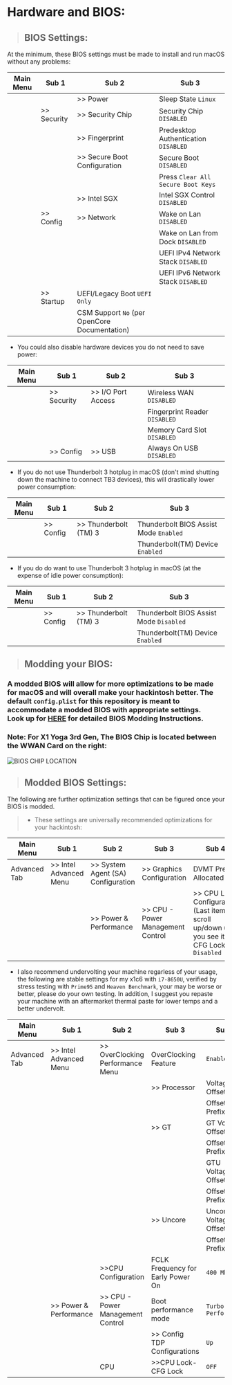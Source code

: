 # Hardware and BIOS:
 

> ## BIOS Settings:

At the minimum, these BIOS settings must be made to install and run macOS without any problems:

| Main Menu | Sub 1       | Sub 2                                         | Sub 3                                                              |
| --------- | ----------- | --------------------------------------------- | ------------------------------------------------------------------ |
|           |             | >> Power                                      | Sleep State `Linux`                                                |
|           | >> Security | >> Security Chip                              | Security Chip `DISABLED`                                           |
|           |             | >> Fingerprint                                | Predesktop Authentication `DISABLED`                               |
|           |             | >> Secure Boot Configuration                  | Secure Boot `DISABLED`                                             |
|           |             |                                               | Press `Clear All Secure Boot Keys`                                 |
|           |             | >> Intel SGX                                  | Intel SGX Control `DISABLED`                                       |
|           | >> Config   | >> Network                                    | Wake on Lan `DISABLED`                                             |
|           |             |                                               | Wake on Lan from Dock `DISABLED`                                   |
|           |             |                                               | UEFI IPv4 Network Stack `DISABLED`                                 |
|           |             |                                               | UEFI IPv6 Network Stack `DISABLED`                                 |
|           | >> Startup  | UEFI/Legacy Boot `UEFI Only`                  |                                                                    |
|           |             | CSM Support `No` (per OpenCore Documentation) |                                                                    |

* You could also disable hardware devices you do not need to save power:

| Main Menu | Sub 1       | Sub 2                                         | Sub 3                                                              |
| --------- | ----------- | --------------------------------------------- | ------------------------------------------------------------------ |
|           | >> Security | >> I/O Port Access                            | Wireless WAN `DISABLED`                                            |
|           |             |                                               | Fingerprint Reader `DISABLED`                                      |
|           |             |                                               | Memory Card Slot `DISABLED`                                        |
|           | >> Config   | >> USB                                        | Always On USB `DISABLED`                                           |

* If you do not use Thunderbolt 3 hotplug in macOS (don't mind shutting down the machine to connect TB3 devices), this will drastically lower power consumption:

| Main Menu | Sub 1       | Sub 2                                         | Sub 3                                                              |
| --------- | ----------- | --------------------------------------------- | ------------------------------------------------------------------ |
|           | >> Config   | >> Thunderbolt (TM) 3                         | Thunderbolt BIOS Assist Mode `Enabled`                             |
|           |             |                                               | Thunderbolt(TM) Device `Enabled`                                   |

* If you do do want to use Thunderbolt 3 hotplug in macOS (at the expense of idle power consumption):

| Main Menu | Sub 1       | Sub 2                                         | Sub 3                                                              |
| --------- | ----------- | --------------------------------------------- | ------------------------------------------------------------------ |
|           | >> Config   | >> Thunderbolt (TM) 3                         | Thunderbolt BIOS Assist Mode `Disabled`                            |
|           |             |                                               | Thunderbolt(TM) Device `Enabled`                                   |


> ## Modding your BIOS:
### A modded BIOS will allow for more optimizations to be made for macOS and will overall make your hackintosh better. The default `config.plist` for this repository is meant to accommodate a modded BIOS with appropriate settings. <br>Look up for [HERE](https://github.com/tylernguyen/x1c6-hackintosh/blob/master/docs/1_README-HARDWAREandBIOS.md) for detailed BIOS Modding Instructions. 

### Note: For X1 Yoga 3rd Gen, The BIOS Chip is located between the WWAN Card on the right: 

![BIOS CHIP LOCATION](https://s1.ax1x.com/2020/08/20/dGArTI.md.jpg)

> ## Modded BIOS Settings:
The following are further optimization settings that can be figured once your BIOS is modded.

> * These settings are universally recommended optimizations for your hackintosh:

| Main Menu    | Sub 1                  | Sub 2                              | Sub 3                             | Sub 4                    |
|--------------|------------------------|------------------------------------|-----------------------------------|--------------------------|
| Advanced Tab | >> Intel Advanced Menu | >> System Agent (SA) Configuration | >> Graphics Configuration         | DVMT Pre-Allocated `64M` |
|              |                        | >> Power & Performance             | >> CPU - Power Management Control | >> CPU Lock Configuration (Last item, scroll up/down until you see it) CFG Lock `Disabled`|
|              |                        

* I also recommend undervolting your machine regarless of your usage, the following are stable settings for my x1c6 with `i7-8650U`, verified by stress testing with `Prime95` and `Heaven Benchmark`, your may be worse or better, please do your own testing. In addition, I suggest you repaste your machine with an aftermarket thermal paste for lower temps and a better undervolt.

| Main Menu    | Sub 1                  | Sub 2                              | Sub 3                                                                  | Sub 4                     |
|--------------|------------------------|------------------------------------|------------------------------------------------------------------------|---------------------------|
| Advanced Tab | >> Intel Advanced Menu | >> OverClocking Performance Menu   | OverClocking Feature| `Enabled`                                         |                           |
|              |                        |                                    | >> Processor                                                           | Voltage Offset `105`      |
|              |                        |                                    |                                                                        | Offset Prefix `-`         |
|              |                        |                                    | >> GT                                                                  | GT Voltage Offset `85`    |
|              |                        |                                    |                                                                        | Offset Prefix `-`         |
|              |                        |                                    |                                                                        | GTU Voltage Offset `85`   |
|              |                        |                                    |                                                                        | Offset Prefix `-`         |
|              |                        |                                    | >> Uncore                                                              | Uncore Voltage Offset `80`|
|              |                        |                                    |                                                                        | Offset Prefix `-`         |
|              |                        | >>CPU Configuration    |FCLK Frequency for Early Power On | `400 Mhz`                            |                                                                     |                           |
| | >> Power & Performance | >> CPU - Power Management Control  | Boot performance mode| `Turbo Performance`                              |                          |
|              |                        |                                    | >> Config TDP Configurations                                           | `Up`                     |
|              |  |CPU |>>CPU Lock-CFG Lock|`OFF`                            |                                                                        |                          |
 